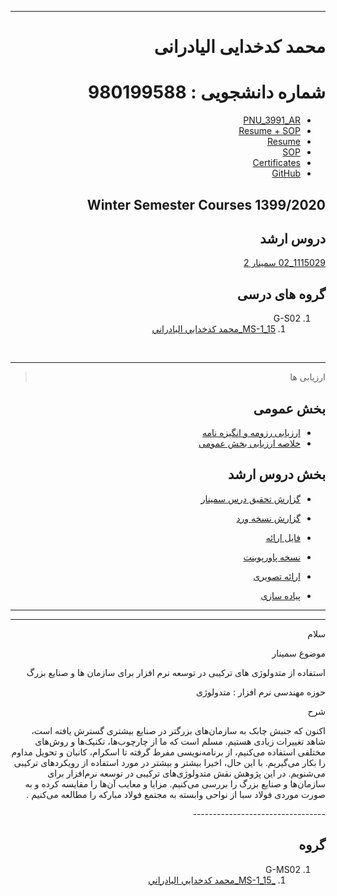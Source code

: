 <div dir="rtl">
  
  ---------

# محمد کدخدایی الیادرانی
# شماره دانشجویی : 980199588

- [PNU_3991_AR](https://github.com/mohammadkad/PNU_3991_AR)
- [Resume + SOP](https://mohammadkad.github.io/ResumeSOP/index.html)
- [Resume](https://mohammadkad.github.io/resume/index.html) 
- [SOP](https://github.com/mohammadkad/mohammadkad.github.io/blob/master/SOP_Mohammad_Kadkhodaei.pdf)
- [Certificates](https://github.com/mohammadkad/mohammadkad.github.io/tree/master/Certificates)
- [GitHub](https://github.com/mohammadkad)


## Winter Semester Courses 1399/2020

## دروس ارشد

[1115029_02	سمينار	2](https://github.com/mohammadkad/PNU_3991_AR/tree/main/MscSeminar-1)

## گروه های درسی
1. G-S02
    1. [MS-1_15_محمد كدخدايي اليادراني](https://github.com/AliRazavi-edu/PNU_3991/tree/master/_MSc/Seminar/1115029_02/15_%D9%85%D8%AD%D9%85%D8%AF%20%D9%83%D8%AF%D8%AE%D8%AF%D8%A7%D9%8A%D9%8A%20%D8%A7%D9%84%D9%8A%D8%A7%D8%AF%D8%B1%D8%A7%D9%86%D9%8A)
<br>

---------
> ارزیابی ها

## بخش عمومی
- [ارزیابی رزومه و انگیزه نامه](https://github.com/mohammadkad/PNU_3991_AR/blob/main/_General/MK_CV_CheckList_AR_3991.pdf)
- [خلاصه ارزیابی بخش عمومی](https://github.com/mohammadkad/PNU_3991_AR/blob/main/_General/MK_GeneralSection_CheckList_AR_3991.pdf)

## بخش دروس ارشد
- [گزارش تحقیق درس سمینار](https://github.com/mohammadkad/PNU_3991_AR/blob/main/_General/Report__MohammadKadkhodaei_NoCopy.pdf)
- [گزارش نسخه ورد](https://github.com/mohammadkad/PNU_3991_AR/blob/main/_General/Report__MohammadKadkhodaei.docx)

- [فایل ارائه](https://github.com/mohammadkad/PNU_3991_AR/blob/main/_General/PowerPoint_MohammadKadkhodaei.pdf)
- [نسخه پاورپوینت](https://github.com/mohammadkad/PNU_3991_AR/blob/main/_General/PowerPoint_MohammadKadkhodaei.pptx)

- [ارائه تصویری](https://youtu.be/PzTIebUQJR4)
- [پیاده سازی](https://github.com/mohammadkad/MKE)


---------

----------------
<p align="right">سلام</p>
<p align="right">موضوع سمینار</p>
<p align="right">استفاده از متدولوژی های ترکیبی در توسعه نرم افزار برای سازمان ها و صنایع بزرگ</p>
<p align="right">حوزه مهندسی نرم افزار : متدولوژی</p>
<p align="right">شرح</p>
<p align="right">
اکنون که جنبش چابک به سازمان‌های بزرگتر در صنایع بیشتری گسترش یافته است، شاهد تغییرات زیادی هستیم. مسلم است که ما از چارچوب‌ها، تکنیک‌ها و روش‌های مختلفی استفاده می‌کنیم، از برنامه‌نویسی مفرط گرفته تا اسکرام، کانبان و تحویل مداوم را بکار می‌گیریم. با این حال، اخیرا بیشتر و بیشتر در مورد استفاده از رویکردهای ترکیبی می‌شنویم.
در این پژوهش نقش متدولوژی‌های ترکیبی در توسعه نرم‌افزار برای سازمان‌ها و صنایع بزرگ را بررسی می‌کنیم. مزایا و معایب آن‌ها را مقایسه کرده و به صورت موردی فولاد سبا از نواحی وابسته به مجتمع فولاد مبارکه را مطالعه می‌کنیم
.
</p>
---------------------------------

## گروه 

1. G-MS02
    1. [_MS-1_15_محمد كدخدايي اليادراني](https://github.com/AliRazavi-edu/PNU_3991/tree/master/_MSc/Seminar/1115029_02/15_%D9%85%D8%AD%D9%85%D8%AF%20%D9%83%D8%AF%D8%AE%D8%AF%D8%A7%D9%8A%D9%8A%20%D8%A7%D9%84%D9%8A%D8%A7%D8%AF%D8%B1%D8%A7%D9%86%D9%8A)      
